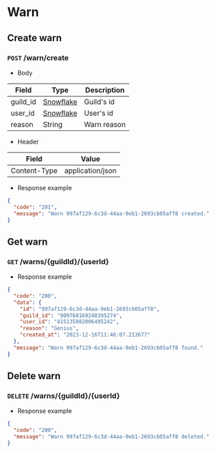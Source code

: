 # Warn

## Create warn

### `POST` /warn/create

- Body

| Field    | Type                                                                  | Description |
|----------|-----------------------------------------------------------------------|-------------|
| guild_id | [Snowflake](https://discord.com/developers/docs/reference#snowflakes) | Guild's id  |
| user_id  | [Snowflake](https://discord.com/developers/docs/reference#snowflakes) | User's id   |
| reason   | String                                                                | Warn reason |

- Header

| Field        | Value            |
|--------------|------------------|
| Content-Type | application/json |

- Response example

```json
{
  "code": "201",
  "message": "Warn 997af129-6c3d-44aa-9eb1-2693cb05aff8 created."
}
```

## Get warn

### `GET` /warns/{guildId}/{userId}

- Response example

```json
{
  "code": "200",
  "data": {
    "id": "997af129-6c3d-44aa-9eb1-2693cb05aff8",
    "guild_id": "909768169248395274",
    "user_id": "415135882006495242",
    "reason": "Genius",
    "created_at": "2023-12-16T11:46:07.213677"
  },
  "message": "Warn 997af129-6c3d-44aa-9eb1-2693cb05aff8 found."
}
```

## Delete warn

### `DELETE` /warns/{guildId}/{userId}

- Response example

```json
{
  "code": "200",
  "message": "Warn 997af129-6c3d-44aa-9eb1-2693cb05aff8 deleted."
}
```